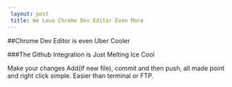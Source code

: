 ```yaml
---
 layout: post
 title: We Love Chrome Dev Editor Even More
---
```


##Chrome Dev Editor is even Uber Cooler

###The Github Integration is Just Melting Ice Cool

Make your changes Add(if new file), commit and then push, all made point and right click simple. Easier than terminal or FTP.
